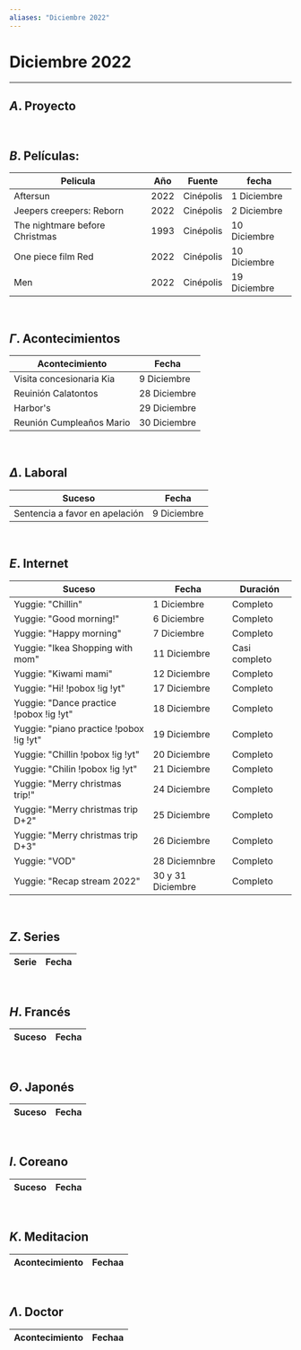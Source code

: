 ```yaml
---
aliases: "Diciembre 2022"
---
```


# Diciembre 2022
---

##  $A$. Proyecto
&emsp;

## $B$. Películas:
| Pelicula | Año | Fuente | fecha |
|---|---|---|---|
| Aftersun | 2022 | Cinépolis | 1 Diciembre |
|  Jeepers creepers: Reborn | 2022 | Cinépolis | 2 Diciembre |
| The nightmare before Christmas | 1993 | Cinépolis | 10 Diciembre |
| One piece film Red | 2022 | Cinépolis | 10 Diciembre |
| Men | 2022 | Cinépolis | 19 Diciembre |

&emsp;

## $\Gamma$. Acontecimientos
| Acontecimiento | Fecha |
|---|---|
| Visita concesionaria Kia | 9 Diciembre |
| Reuinión Calatontos | 28 Diciembre |
| Harbor's | 29 Diciembre|
|Reunión Cumpleaños Mario | 30 Diciembre|

&emsp;

## $\Delta$. Laboral
|Suceso|Fecha|
|---|---|
| Sentencia a favor en apelación | 9 Diciembre |

&emsp;

## $E$. Internet
|Suceso|Fecha|Duración|
|---|---|---|
| Yuggie: "Chillin" | 1 Diciembre | Completo |
| Yuggie: "Good morning!" | 6 Diciembre | Completo |
| Yuggie: "Happy morning" | 7 Diciembre | Completo |
| Yuggie: "Ikea Shopping with mom" | 11 Diciembre | Casi completo |
| Yuggie: "Kiwami mami"| 12 Diciembre | Completo |
| Yuggie: "Hi! !pobox !ig !yt" | 17 Diciembre | Completo |
| Yuggie: "Dance practice !pobox !ig !yt" | 18 Diciembre | Completo |
| Yuggie: "piano practice !pobox !ig !yt" | 19 Diciembre | Completo |
| Yuggie: "Chillin !pobox !ig !yt" | 20 Diciembre | Completo |
| Yuggie: "Chilin !pobox !ig !yt" | 21 Diciembre | Completo |
| Yuggie: "Merry christmas trip!" | 24 Diciembre | Completo |
| Yuggie: "Merry christmas trip D+2" | 25 Diciembre | Completo |
| Yuggie: "Merry christmas trip D+3" | 26 Diciembre | Completo |
| Yuggie: "VOD" | 28 Diciemnbre | Completo |
| Yuggie: "Recap stream 2022" | 30 y 31 Diciembre| Completo |

&emsp;

## $Z$. Series
|Serie|Fecha|
|---|---|

&emsp;

## $H$. Francés
|Suceso|Fecha|
|---|---|

&emsp;

## $\Theta$. Japonés
|Suceso|Fecha|
|---|---|


&emsp;

## $I$. Coreano
|Suceso|Fecha|
|---|---|

&emsp;

## $K$. Meditacion
|Acontecimiento|Fechaa|
|---|---|


&emsp;

## $\Lambda$. Doctor
|Acontecimiento|Fechaa|
|---|---|
